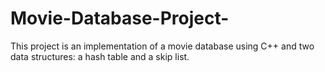 # Movie-Database-Project-
This project is an implementation of a movie database using C++ and two data structures: a hash table and a skip list. 
